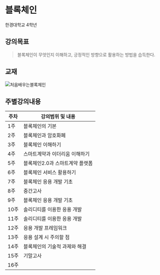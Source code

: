 # 블록체인
한경대학교 4학년

## 강의목표
> 블록체인이 무엇인지 이해하고, 긍정적인 방향으로 활용하는 방법을 습득한다.

## 교재
![처음배우는블록체인](https://www.hanbit.co.kr/data/books/B8083970938_l.jpg)

## 주별강의내용
| 주차 | 강의범위 및 내용 |
| -- | -- |
| 1주 | 블록체인의 기본 |
| 2주 | 블록체인과 암호화폐 |
| 3주 | 블록체인 이해하기 |
| 4주 | 스마트계약과 이더리움 이해하기 |
| 5주 | 블록체인2.0과 스마트계약 플랫폼 |
| 6주 | 블록체인 서비스 활용하기 |
| 7주 | 블록체인 응용 개발 기초 |
| 8주 | 중간고사 |
| 9주 | 블록체인 응용 개발 기초 |
| 10주 | 솔리디티를 이용한 응용 개발 |
| 11주 | 솔리디티를 이용한 응용 개발 |
| 12주 | 응용 개발 프레임워크 |
| 13주 | 응용 설계 시 주의할 점 |
| 14주 | 블록체인의 기술적 과제와 해결 |
| 15주 | 기말고사 |
| 16주 |  |

